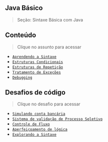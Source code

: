 ## Java Básico

> Seção: Sintaxe Básica com Java

## Conteúdo

> Clique no assunto para acessar
- [`Aprendendo a Sintaxe`](Java-basic)
- [`Estruturas Condicionais`](Estruturas-condicionais)
- [`Estruturas de Repetição`](Estruturas-repeticao)
- [`Tratamento de Exceções`](Estruturas-excepcionais)
- [`Debugging`]()

## Desafios de código

> Clique no desafio para acessar
- [`Simulando conta bancária`](Conta-banco)
- [`Sistema de validação de Processo Seletivo`](Controle-candidatos)
- [`Controle de Fluxo`](Desafio-Controle-Fluxo)
- [`Aperfeiçoamento de lógica`]()
- [`Explorando a Sintaxe`]()
